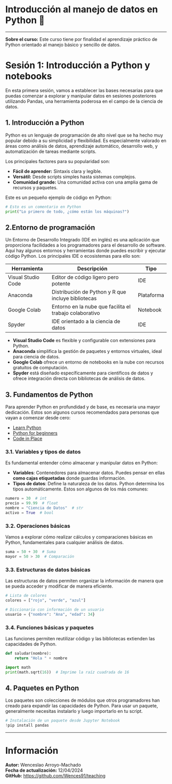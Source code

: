 # Introducción al manejo de datos en Python 🐍
---
**Sobre el curso:** Este curso tiene por finalidad el aprendizaje práctico de Python orientado al manejo básico y sencillo de datos.

# **Sesión 1: Introducción a Python y notebooks** 
En esta primera sesión, vamos a establecer las bases necesarias para que puedas comenzar a explorar y manipular datos en sesiones posteriores utilizando Pandas, una herramienta poderosa en el campo de la ciencia de datos.

## **1. Introducción a Python**
Python es un lenguaje de programación de alto nivel que se ha hecho muy popular debido a su simplicidad y flexibilidad. Es especialmente valorado en áreas como análisis de datos, aprendizaje automático, desarrollo web, y automatización de tareas mediante scripts.

Los principales factores para su popularidad son:
- **Fácil de aprender:** Sintaxis clara y legible.
- **Versátil:** Desde scripts simples hasta sistemas complejos.
- **Comunidad grande:** Una comunidad activa con una amplia gama de recursos y paquetes.

Este es un pequeño ejemplo de código en Python:
```python
# Esto es un comentario en Python
print("Lo primero de todo, ¿cómo están los máquinas?")
```

## **2.Entorno de programación**
Un Entorno de Desarrollo Integrado (IDE en inglés) es una aplicación que proporciona facilidades a los programadores para el desarrollo de software. Aquí hay algunos entornos y herramientas donde puedes escribir y ejecutar código Python. Los principales IDE o ecosistemas para ello son:

| Herramienta       | Descripción                                          | Tipo      |
|-------------------|------------------------------------------------------|-----------|
| Visual Studio Code| Editor de código ligero pero potente                 | IDE       |
| Anaconda          | Distribución de Python y R que incluye bibliotecas   | Plataforma|
| Google Colab      | Entorno en la nube que facilita el trabajo colaborativo | Notebook  |
| Spyder            | IDE orientado a la ciencia de datos                  | IDE       |

- **Visual Studio Code** es flexible y configurable con extensiones para Python.
- **Anaconda** simplifica la gestión de paquetes y entornos virtuales, ideal para ciencia de datos.
- **Google Colab** ofrece un entorno de notebooks en la nube con recursos gratuitos de computación.
- **Spyder** está diseñado específicamente para científicos de datos y ofrece integración directa con bibliotecas de análisis de datos.

## **3. Fundamentos de Python**
Para aprender Python en profundidad y de base, es necesaria una mayor dedicación. Estos son algunos cursos recomendados para personas que vayan a comenzar desde cero:
- [Learn Python](https://www.learnpython.org/)
- [Python for beginners](https://learn.microsoft.com/en-us/training/paths/beginner-python/)
- [Code in Place](https://codeinplace.stanford.edu/)


### **3.1. Variables y tipos de datos**
Es fundamental entender cómo almacenar y manipular datos en Python:
- **Variables**: Contenedores para almacenar datos. Puedes pensar en ellas **como cajas etiquetadas** donde guardas información.
- **Tipos de datos**: Define la naturaleza de los datos. Python determina los tipos automáticamente. Estos son algunos de los más comunes:

```python
numero = 30  # int
precio = 99.99  # float
nombre = "Ciencia de Datos"  # str
activo = True  # bool
```
### **3.2. Operaciones básicas**
Vamos a explorar cómo realizar cálculos y comparaciones básicas en Python, fundamentales para cualquier análisis de datos.

```python
suma = 50 + 30  # Suma
mayor = 50 > 30  # Comparación
```

### **3.3. Estructuras de datos básicas**
Las estructuras de datos permiten organizar la información de manera que se pueda acceder y modificar de manera eficiente.

```python
# Lista de colores
colores = ["rojo", "verde", "azul"]

# Diccionario con información de un usuario
usuario = {"nombre": "Ana", "edad": 34}
```

### **3.4. Funciones básicas y paquetes**

Las funciones permiten reutilizar código y las bibliotecas extienden las capacidades de Python.

```python
def saludar(nombre):
    return "Hola " + nombre

import math
print(math.sqrt(16))  # Imprime la raíz cuadrada de 16
```
## **4. Paquetes en Python**
Los paquetes son colecciones de módulos que otros programadores han creado para expandir las capacidades de Python. Para usar un paquete, generalmente necesitas instalarlo y luego importarlo en tu script.

```python
# Instalación de un paquete desde Jupyter Notebook
!pip install pandas
```

---
# Información
<div class="alert alert-block alert-info">
    <b>Autor:</b> Wenceslao Arroyo-Machado</br>
    <b>Fecha de actualización:</b> 12/04/2024</br>
    <b>GitHub:</b> <a href="https://github.com/Wences91/teaching">https://github.com/Wences91/teaching</a>
</div>

